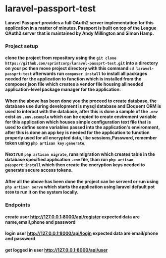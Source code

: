 # laravel-passport-test
#### Laravel Passport provides a full OAuth2 server implementation for this application in a matter of minutes. Passport is built on top of the League OAuth2 server that is maintained by Andy Millington and Simon Hamp.
### Project setup

#### clone the project from repository using the `git clone https://github.com/sprintcorp/laravel-passprt-test.git` into a directory on your pc then move project directory with this command `cd laravel-passprt-test` afterwards run `composer install` to install all packages needed for the application to function which is installed from the composer.json file which creates a vendor file housing all needed application-level package manager for the application.
#### When the above has been done you the proceed to create database, the database use during development is mysql database and Eloquent ORM is used to interact with the database, after this is done a sample of the `.env` exist as `.env.example` which can be copied to create enviroment variable for this application which houses simple configuration text file that is used to define some variables passed into the application's environment, after this is done an app key is needed for the application to function properly used for all encrypted data, like sessions,Password, remember token using `php artisan key:generate`.
#### Next run `php artisan migrate`, runs migration which creates table in the database specified application `.env` file, than run `php artisan passport:install` which then create the encryption keys needed to generate secure access tokens.
#### After all the above has been done the project can be serverd or run using `php artisan serve` which starts the application using laravel default pot `8000` to run it on the system locally.
### Endpoints
#### create user http://127.0.0.1:8000/api/register expected data are name,email,phone and password
#### login user http://127.0.0.1:8000/api/login expected data are email/phone and password
#### get logged in user http://127.0.0.1:8000/api/user
